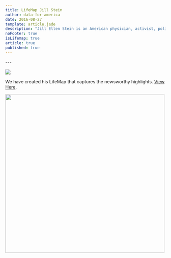 ```yaml
---
title: LifeMap Jill Stein
author: data-for-america
date: 2016-08-27
template: article.jade
description: "Jill Ellen Stein is an American physician, activist, politician, and perennial candidate. She is the Green Party's nominee for President of the United States in the 2016 election."
noFooter: true
isLifemap: true
article: true
published: true
---
```


<p>
  
</p>
---
<p>
<img class="ui medium image" style="margin: 0 auto;" src="http://lifemap.io/img/jillstein.gif" />
</p>
<p>
   We have created his LifeMap that captures the newsworthy highlights. <a href="http://lifemap.io/jillstein/" target="_blank">View Here</a>.
</p>
<a href="http://lifemap.io/jillstein/" target="_blank">
<img class="ui medium image" style="width:500px; margin: 0 auto;" src="/img/lifemap/jillstein.jpg" />
</a>
